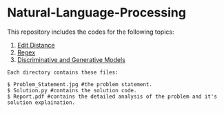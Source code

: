# Natural-Language-Processing

This repository includes the codes for the following topics:

1. [Edit Distance](https://github.com/shrebox/Natural-Language-Processing/tree/master/1.%20Edit%20Distance)
2. [Regex](https://github.com/shrebox/Natural-Language-Processing/tree/master/2.%20Regex)
3. [Discriminative and Generative Models](https://github.com/shrebox/Natural-Language-Processing/tree/master/3.%20Generative%20and%20Discriminative%20Models)


```
Each directory contains these files:

$ Problem_Statement.jpg #the problem statement.
$ Solution.py #contains the solution code.
$ Report.pdf #contains the detailed analysis of the problem and it's solution explaination.
```
